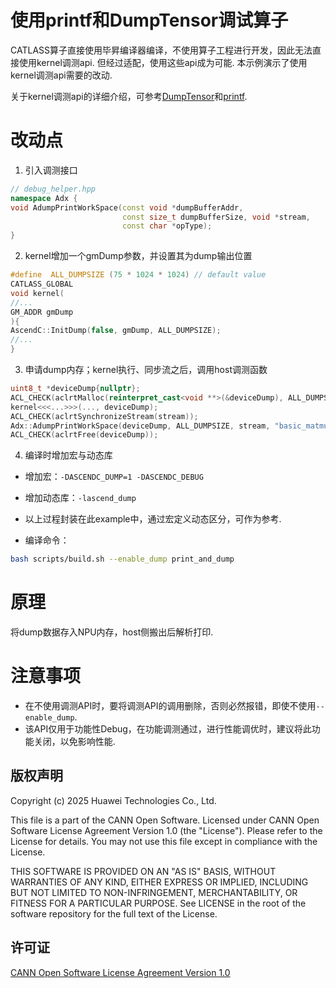 # 使用printf和DumpTensor调试算子

CATLASS算子直接使用毕昇编译器编译，不使用算子工程进行开发，因此无法直接使用kernel调测api. 但经过适配，使用这些api成为可能. 本示例演示了使用kernel调测api需要的改动.

关于kernel调测api的详细介绍，可参考[DumpTensor](https://www.hiascend.com/document/detail/zh/CANNCommunityEdition/82RC1alpha002/API/ascendcopapi/atlasascendc_api_07_0192.html)和[printf](https://www.hiascend.com/document/detail/zh/CANNCommunityEdition/82RC1alpha002/API/ascendcopapi/atlasascendc_api_07_0193.html).

# 改动点

1. 引入调测接口

```cpp
// debug_helper.hpp
namespace Adx {
void AdumpPrintWorkSpace(const void *dumpBufferAddr,
                         const size_t dumpBufferSize, void *stream,
                         const char *opType);
}
```

2. kernel增加一个gmDump参数，并设置其为dump输出位置

```cpp
#define  ALL_DUMPSIZE (75 * 1024 * 1024) // default value
CATLASS_GLOBAL
void kernel(
//...
GM_ADDR gmDump
){
AscendC::InitDump(false, gmDump, ALL_DUMPSIZE);
//...
}
```

3. 申请dump内存；kernel执行、同步流之后，调用host调测函数

```cpp
uint8_t *deviceDump{nullptr};
ACL_CHECK(aclrtMalloc(reinterpret_cast<void **>(&deviceDump), ALL_DUMPSIZE, ACL_MEM_MALLOC_HUGE_FIRST));
kernel<<<...>>>(..., deviceDump);
ACL_CHECK(aclrtSynchronizeStream(stream));
Adx::AdumpPrintWorkSpace(deviceDump, ALL_DUMPSIZE, stream, "basic_matmul");
ACL_CHECK(aclrtFree(deviceDump));
```

4. 编译时增加宏与动态库

- 增加宏：`-DASCENDC_DUMP=1 -DASCENDC_DEBUG`
- 增加动态库：`-lascend_dump`

- 以上过程封装在此example中，通过宏定义动态区分，可作为参考.
- 编译命令：

```bash
bash scripts/build.sh --enable_dump print_and_dump
```
# 原理

将dump数据存入NPU内存，host侧搬出后解析打印.

# 注意事项

- 在不使用调测API时，要将调测API的调用删除，否则必然报错，即使不使用`--enable_dump`.
- 该API仅用于功能性Debug，在功能调测通过，进行性能调优时，建议将此功能关闭，以免影响性能.

## 版权声明

Copyright (c) 2025 Huawei Technologies Co., Ltd.

This file is a part of the CANN Open Software.
Licensed under CANN Open Software License Agreement Version 1.0 (the "License").
Please refer to the License for details. You may not use this file except in compliance with the License.

THIS SOFTWARE IS PROVIDED ON AN "AS IS" BASIS, WITHOUT WARRANTIES OF ANY KIND,
EITHER EXPRESS OR IMPLIED,
INCLUDING BUT NOT LIMITED TO NON-INFRINGEMENT,
MERCHANTABILITY, OR FITNESS FOR A PARTICULAR   PURPOSE.
See LICENSE in the root of the software repository for the full text of the License.

## 许可证

[CANN Open Software License Agreement Version 1.0](../../LICENSE)
